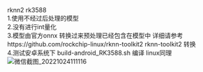 rknn2 rk3588   
1.使用不经过后处理的模型  
2.没有进行int量化  
3.模型由官方onnx 转换过来预处理已经包含在模型中 详细请参考https://github.com/rockchip-linux/rknn-toolkit2 rknn-toolkit2 转换  
4.测试安卓系统下 build-android_RK3588.sh 编译 linux同理
![微信截图_20221024111116](https://user-images.githubusercontent.com/37204571/197441443-f0c49d82-7028-420a-af6e-7a8eb191f9f7.png)
